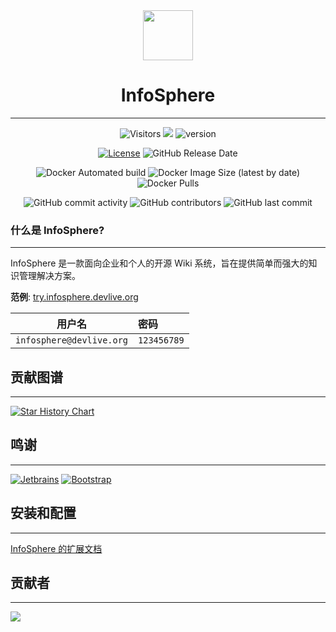 <div align="center">

<img width=80 src="docs/docs/assets/images/logo.png" />

# InfoSphere

---

![Visitors](https://api.visitorbadge.io/api/combined?path=https%3A%2F%2Fgithub.com%2Fdevlive-community%2Fincubator-infosphere&countColor=%23263759&style=flat&labelStyle=none)
[![](https://tokei.rs/b1/github/devlive-community/incubator-infosphere)](https://github.com/devlive-community/incubator-infosphere)
![version](https://img.shields.io/github/v/release/devlive-community/incubator-infosphere.svg)

[![License](https://img.shields.io/badge/License-MIT-blue.svg)](https://opensource.org/licenses/Apache-2.0)
![GitHub Release Date](https://img.shields.io/github/release-date/devlive-community/incubator-infosphere?style=flat-square)

![Docker Automated build](https://img.shields.io/docker/automated/devliveorg/infosphere)
![Docker Image Size (latest by date)](https://img.shields.io/docker/image-size/devliveorg/infosphere?style=flat-square)
![Docker Pulls](https://img.shields.io/docker/pulls/devliveorg/infosphere?style=flat-square)

![GitHub commit activity](https://img.shields.io/github/commit-activity/y/devlive-community/incubator-infosphere?style=flat-square)
![GitHub contributors](https://img.shields.io/github/contributors-anon/devlive-community/incubator-infosphere?style=flat-square)
![GitHub last commit](https://img.shields.io/github/last-commit/devlive-community/incubator-infosphere?style=flat-square)

</div>

### 什么是 InfoSphere?

---

InfoSphere 是一款面向企业和个人的开源 Wiki 系统，旨在提供简单而强大的知识管理解决方案。

**范例**: [try.infosphere.devlive.org](http://try.infosphere.devlive.org)

|           用户名            | 密码          |
|:------------------------:|:------------|
| `infosphere@devlive.org` | `123456789` |

## 贡献图谱

---

[![Star History Chart](https://api.star-history.com/svg?repos=devlive-community/incubator-infosphere&type=Timeline)](https://star-history.com/#devlive-community/datacap&Timeline)

## 鸣谢

---

[![Jetbrains](https://img.shields.io/badge/Development-Jetbrains-brightgreen?style=flat-square)](https://www.jetbrains.com/)
[![Bootstrap](https://img.shields.io/badge/UI-Bootstrap-brightgreen?style=flat-square)](https://www.iviewui.com/view-ui-plus)

## 安装和配置

---

[InfoSphere 的扩展文档](https://infosphere.devlive.org)

## 贡献者

---

<a href="https://github.com/devlive-community/incubator-infosphere/graphs/contributors">
  <img src="https://contrib.rocks/image?repo=devlive-community/incubator-infosphere" />
</a>
